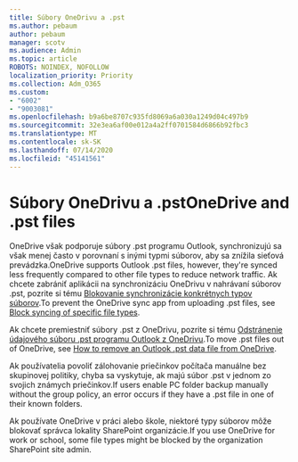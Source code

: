 ```yaml
---
title: Súbory OneDrivu a .pst
ms.author: pebaum
author: pebaum
manager: scotv
ms.audience: Admin
ms.topic: article
ROBOTS: NOINDEX, NOFOLLOW
localization_priority: Priority
ms.collection: Adm_O365
ms.custom:
- "6002"
- "9003081"
ms.openlocfilehash: b9a6be8707c935fd8069a6a030a1249d04c497b9
ms.sourcegitcommit: 32e3ea6af00e012a4a2ff0701584d6866b92fbc3
ms.translationtype: MT
ms.contentlocale: sk-SK
ms.lasthandoff: 07/14/2020
ms.locfileid: "45141561"
---
```

# <a name="onedrive-and-pst-files"></a><span data-ttu-id="9ed65-102">Súbory OneDrivu a .pst</span><span class="sxs-lookup"><span data-stu-id="9ed65-102">OneDrive and .pst files</span></span> 

<span data-ttu-id="9ed65-103">OneDrive však podporuje súbory .pst programu Outlook, synchronizujú sa však menej často v porovnaní s inými typmi súborov, aby sa znížila sieťová prevádzka.</span><span class="sxs-lookup"><span data-stu-id="9ed65-103">OneDrive supports Outlook .pst files, however, they're synced less frequently compared to other file types to reduce network traffic.</span></span> <span data-ttu-id="9ed65-104">Ak chcete zabrániť aplikácii na synchronizáciu OneDrivu v nahrávaní súborov .pst, pozrite si tému [Blokovanie synchronizácie konkrétnych typov súborov](https://docs.microsoft.com/onedrive/block-file-types).</span><span class="sxs-lookup"><span data-stu-id="9ed65-104">To prevent the OneDrive sync app from uploading .pst files, see [Block syncing of specific file types](https://docs.microsoft.com/onedrive/block-file-types).</span></span> 

<span data-ttu-id="9ed65-105">Ak chcete premiestniť súbory .pst z OneDrivu, pozrite si tému [Odstránenie údajového súboru .pst programu Outlook z OneDrivu](https://support.microsoft.com/office/how-to-remove-an-outlook-pst-data-file-from-onedrive-b6b9e522-59bd-40f7-949f-168d0aa9b38e).</span><span class="sxs-lookup"><span data-stu-id="9ed65-105">To move .pst files out of OneDrive, see [How to remove an Outlook .pst data file from OneDrive](https://support.microsoft.com/office/how-to-remove-an-outlook-pst-data-file-from-onedrive-b6b9e522-59bd-40f7-949f-168d0aa9b38e).</span></span> 

<span data-ttu-id="9ed65-106">Ak používatelia povoliť zálohovanie priečinkov počítača manuálne bez skupinovej politiky, chyba sa vyskytuje, ak majú súbor .pst v jednom zo svojich známych priečinkov.</span><span class="sxs-lookup"><span data-stu-id="9ed65-106">If users enable PC folder backup manually without the group policy, an error occurs if they have a .pst file in one of their known folders.</span></span>

<span data-ttu-id="9ed65-107">Ak používate OneDrive v práci alebo škole, niektoré typy súborov môže blokovať správca lokality SharePoint organizácie.</span><span class="sxs-lookup"><span data-stu-id="9ed65-107">If you use OneDrive for work or school, some file types might be blocked by the organization SharePoint site admin.</span></span>